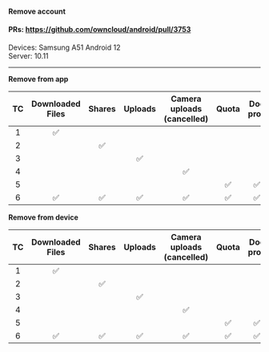 #### Remove account 

#### PRs: https://github.com/owncloud/android/pull/3753

Devices: Samsung A51 Android 12<br>
Server: 10.11


---

**Remove from app** 

|TC | Downloaded Files | Shares | Uploads | Camera uploads (cancelled)| Quota | Doc prov | DB (files&uploads) | RESULT |
| :-: | :-: | :-: | :-: | :-: | :-: | :-: | :-: | :-: | 
|1| :white_check_mark: | | | | | | :white_check_mark:|
|2| | :white_check_mark: | | | | | :white_check_mark:|
|3| | | :white_check_mark: | | | | :white_check_mark:| 
|4| | | | :white_check_mark: | | | :white_check_mark:| 
|5| | | | | :white_check_mark: | :white_check_mark: |:white_check_mark: | | | 
|6| :white_check_mark: | :white_check_mark:  | :white_check_mark: |:white_check_mark:  |:white_check_mark:  | :white_check_mark: | :white_check_mark:|


**Remove from device** 

|TC | Downloaded Files | Shares | Uploads | Camera uploads (cancelled)| Quota | Doc prov | DB (files&uploads) | RESULT |
| :-: | :-: | :-: | :-: | :-: | :-: | :-: | :-: | :-: | 
|1| :white_check_mark: | | | | | | :white_check_mark:|
|2| | :white_check_mark: | | | | | :white_check_mark:|
|3| | | :white_check_mark: | | | | :white_check_mark:| 
|4| | | | :white_check_mark: | | | :white_check_mark:|
|5| | | | | :white_check_mark: | :white_check_mark: |:white_check_mark: | |
|6| :white_check_mark: | :white_check_mark:  | :white_check_mark: |:white_check_mark:  |:white_check_mark:  | :white_check_mark: | :white_check_mark:|